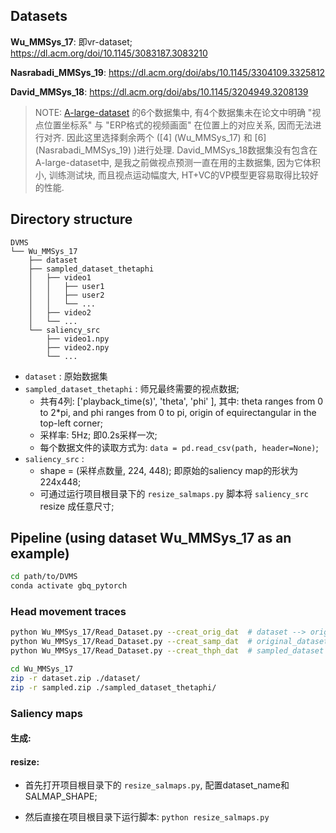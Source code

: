## Datasets

**Wu_MMSys_17**: 即vr-dataset; https://dl.acm.org/doi/10.1145/3083187.3083210

**Nasrabadi_MMSys_19**: https://dl.acm.org/doi/abs/10.1145/3304109.3325812

**David_MMSys_18**: https://dl.acm.org/doi/abs/10.1145/3204949.3208139

> NOTE: [A-large-dataset](https://github.com/360VidStr/A-large-dataset-of-360-video-user-behaviour/tree/main) 的6个数据集中, 有4个数据集未在论文中明确 "视点位置坐标系" 与 "ERP格式的视频画面" 在位置上的对应关系, 因而无法进行对齐. 因此这里选择剩余两个 ([4] (Wu_MMSys_17) 和 [6] (Nasrabadi_MMSys_19) )进行处理. David_MMSys_18数据集没有包含在A-large-dataset中, 是我之前做视点预测一直在用的主数据集, 因为它体积小, 训练测试块, 而且视点运动幅度大, HT+VC的VP模型更容易取得比较好的性能.


## Directory structure

```
DVMS
└── Wu_MMSys_17
    ├── dataset
    ├── sampled_dataset_thetaphi
    │   ├── video1
    │   │   ├── user1
    │   │   ├── user2
    │   │   └── ...
    │   ├── video2
    │   └── ...
    └── saliency_src
        ├── video1.npy
        ├── video2.npy
        └── ...
```

- `dataset` : 原始数据集
- `sampled_dataset_thetaphi` : 师兄最终需要的视点数据; 
    - 共有4列: ['playback_time(s)', 'theta', 'phi' ], 其中: theta ranges from 0 to 2*pi, and phi ranges from 0 to pi, origin of equirectangular in the top-left corner;
    - 采样率: 5Hz; 即0.2s采样一次;
    - 每个数据文件的读取方式为: `data = pd.read_csv(path, header=None)`;
- `saliency_src` : 
    - shape = (采样点数量, 224, 448); 即原始的saliency map的形状为224x448;
    - 可通过运行项目根目录下的 `resize_salmaps.py` 脚本将 `saliency_src` resize 成任意尺寸;


## Pipeline (using dataset Wu_MMSys_17 as an example)

```bash
cd path/to/DVMS
conda activate gbq_pytorch 
```

### Head movement traces

```bash
python Wu_MMSys_17/Read_Dataset.py --creat_orig_dat  # dataset --> original_dataset_xyz (统一目录结构, 以及视点位置的表示格式 (x,y,z) )
python Wu_MMSys_17/Read_Dataset.py --creat_samp_dat  # original_dataset_xyz --> sampled_dataset (统一采样率为5Hz, 即0.2s一个数据点)
python Wu_MMSys_17/Read_Dataset.py --creat_thph_dat  # sampled_dataset --> sampled_dataset_thetaphi (将视点位置表示格式从(x,y,z)转成(theta, phi) ; theta ranges from 0 to 2*pi, and phi ranges from 0 to pi, origin of equirectangular in the top-left corner)
```

```bash
cd Wu_MMSys_17
zip -r dataset.zip ./dataset/
zip -r sampled.zip ./sampled_dataset_thetaphi/
```

### Saliency maps

#### 生成:



#### resize:

- 首先打开项目根目录下的 `resize_salmaps.py`, 配置dataset_name和SALMAP_SHAPE;

- 然后直接在项目根目录下运行脚本: `python resize_salmaps.py`